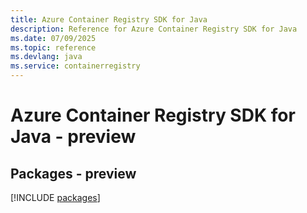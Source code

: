```yaml
---
title: Azure Container Registry SDK for Java
description: Reference for Azure Container Registry SDK for Java
ms.date: 07/09/2025
ms.topic: reference
ms.devlang: java
ms.service: containerregistry
---
```

# Azure Container Registry SDK for Java - preview
## Packages - preview
[!INCLUDE [packages](container-registry-index.md)]